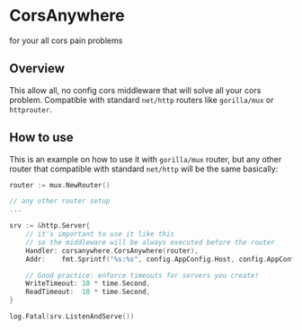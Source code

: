 # CorsAnywhere
for your all cors pain problems

## Overview
This allow all, no config cors middleware that
will solve all your cors problem. Compatible 
with standard `net/http` routers
like `gorilla/mux` or `httprouter`.

## How to use
This is an example on how to use it with
`gorilla/mux` router, but any other router
that compatible with standard `net/http`
will be the same basically:

```go
router := mux.NewRouter()

// any other router setup
...

srv := &http.Server{
    // it's important to use it like this
    // so the middleware will be always executed before the router
    Handler: corsanywhere.CorsAnywhere(router), 
    Addr:    fmt.Sprintf("%s:%s", config.AppConfig.Host, config.AppConfig.Port),

    // Good practice: enforce timeouts for servers you create!
    WriteTimeout: 10 * time.Second,
    ReadTimeout:  10 * time.Second,
}

log.Fatal(srv.ListenAndServe())
```